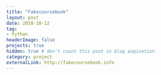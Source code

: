 ```yaml
---
title: "Fakecoursebook"
layout: post
date: 2018-10-12
tag:
- Python
headerImage: false
projects: true
hidden: true # don't count this post in blog pagination
category: project
externalLink: http://fakecoursebook.info
---
```


